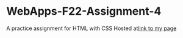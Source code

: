 # WebApps-F22-Assignment-4
A practice assignment for HTML with CSS
Hosted at[link to my page]( https://44-563-web-apps-f22.github.io/44563-webapps-assignment-4-venkataramireddyyarram/opera.html)